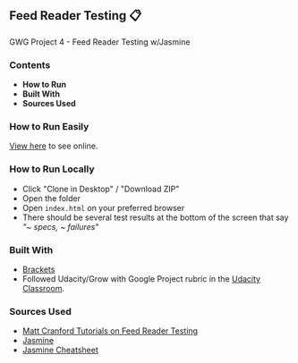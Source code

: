 ## Feed Reader Testing :clipboard:
GWG Project 4 - Feed Reader Testing w/Jasmine

### Contents

* **How to Run**
* **Built With**
* **Sources Used**

### How to Run Easily
[View here](https://drummgurl.github.io/Feed-Reader/) to see online.

### How to Run Locally
* Click "Clone in Desktop" / "Download ZIP"
* Open the folder
* Open `index.html` on your preferred browser
* There should be several test results at the bottom of the screen that say *"~ specs, ~ failures"*

### Built With
* [Brackets](http://brackets.io/)
* Followed Udacity/Grow with Google Project rubric in the [Udacity Classroom](https://review.udacity.com/#!/rubrics/18/view).
  

### Sources Used

- [Matt Cranford Tutorials on Feed Reader Testing](https://matthewcranford.com/feed-reader-walkthrough-part-1-starter-code/)
- [Jasmine](https://jasmine.github.io/2.0/introduction.html)
- [Jasmine Cheatsheet](https://devhints.io/jasmine)
